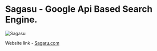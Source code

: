 # Sagasu - Google Api Based Search Engine.

![Sagasu](https://i.ibb.co/yQdYhtq/image.png)


 Website link - [Sagaru.com]([https://sagasu-search-jsm.netlify.app/search](https://github.com/R0HAN44/Api_Based_Search_Engine/blob/main/sagasu.png))

